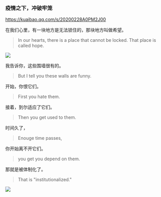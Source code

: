 ### 疫情之下，冲破牢笼
https://kuaibao.qq.com/s/20200228A0PM2J00

在我们心里，有一块地方是无法锁住的，那块地方叫做希望。
>In our hearts, there is a place that cannot be locked. That place is called hope.

<img src="http://qqpublic.qpic.cn/qq_public/0/0-3163994222-70D9BCB455B496342858944C81138C47/">

我告诉你，这些围墙很有的。
>But I tell you these walls are funny.

开始，你恨它们。
>First you hate them.

接着，到尔适应了它们。
>Then you get used to them.

时间久了，
>Enouge time passes,

你开始离不开它们。
>you get you depend on them.

那就是被体制化了。
>That is "institutionalized."

<img src="http://qqpublic.qpic.cn/qq_public/0/0-3155487379-FA8A0F4685BAB3A4227989C777823822/">
